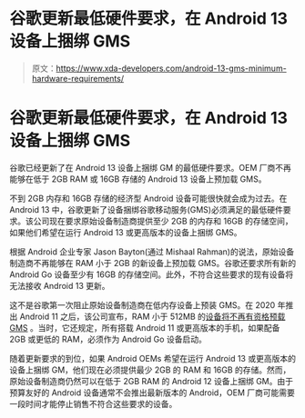 # 谷歌更新最低硬件要求，在 Android 13 设备上捆绑 GMS

> 原文：<https://www.xda-developers.com/android-13-gms-minimum-hardware-requirements/>

# 谷歌更新最低硬件要求，在 Android 13 设备上捆绑 GMS

谷歌已经更新了在 Android 13 设备上捆绑 GM 的最低硬件要求。OEM 厂商不再能够在低于 2GB RAM 或 16GB 存储的 Android 13 设备上预加载 GMS。

不到 2GB 内存和 16GB 存储的经济型 Android 设备可能很快就会成为过去。在 Android 13 中，谷歌更新了设备捆绑谷歌移动服务(GMS)必须满足的最低硬件要求。该公司现在要求原始设备制造商提供至少 2GB 的内存和 16GB 的存储空间，如果他们希望在运行 Android 13 或更高版本的设备上捆绑 GMS。

根据 Android 企业专家 Jason Bayton(通过 Mishaal Rahman)的说法，原始设备制造商不再能够在 RAM 小于 2GB 的新设备上预加载 GMS。谷歌还要求所有新的 Android Go 设备至少有 16GB 的存储空间。此外，不符合这些要求的现有设备将无法接收 Android 13 更新。

这不是谷歌第一次阻止原始设备制造商在低内存设备上预装 GMS。在 2020 年推出 Android 11 之后，该公司宣布，RAM 小于 512MB 的[设备将不再有资格预载 GMS](https://www.xda-developers.com/android-go-edition-requirement-new-low-ram-devices/) 。当时，它还规定，所有搭载 Android 11 或更高版本的手机，如果配备 2GB 或更低的 RAM，必须作为 Android Go 设备启动。

随着更新要求的到位，如果 Android OEMs 希望在运行 Android 13 或更高版本的设备上捆绑 GM，他们现在必须提供最少 2GB 的 RAM 和 16GB 的存储。然而，原始设备制造商仍然可以在低于 2GB RAM 的 Android 12 设备上捆绑 GM。由于预算友好的 Android 设备通常不会推出最新版本的 Android，OEM 厂商可能需要一段时间才能停止销售不符合这些要求的设备。
